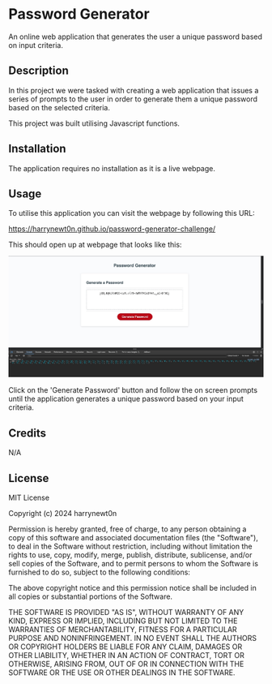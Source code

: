 # Password Generator
An online web application that generates the user a unique password based on input criteria.
## Description
In this project we were tasked with creating a web application that issues a series of prompts to the user in order to generate them a unique password based on the selected criteria.

This project was built utilising Javascript functions.
## Installation
The application requires no installation as it is a live webpage.
## Usage
To utilise this application you can visit the webpage by following this URL:

 https://harrynewt0n.github.io/password-generator-challenge/

This should open up at webpage that looks like this: 

![Screenshot of application in live browser](assets/images/Deployed-application.jpg)

Click on the 'Generate Password' button and follow the on screen prompts until the application generates a unique password based on your input criteria.
## Credits
N/A
## License
MIT License

Copyright (c) 2024 harrynewt0n

Permission is hereby granted, free of charge, to any person obtaining a copy
of this software and associated documentation files (the "Software"), to deal
in the Software without restriction, including without limitation the rights
to use, copy, modify, merge, publish, distribute, sublicense, and/or sell
copies of the Software, and to permit persons to whom the Software is
furnished to do so, subject to the following conditions:

The above copyright notice and this permission notice shall be included in all
copies or substantial portions of the Software.

THE SOFTWARE IS PROVIDED "AS IS", WITHOUT WARRANTY OF ANY KIND, EXPRESS OR
IMPLIED, INCLUDING BUT NOT LIMITED TO THE WARRANTIES OF MERCHANTABILITY,
FITNESS FOR A PARTICULAR PURPOSE AND NONINFRINGEMENT. IN NO EVENT SHALL THE
AUTHORS OR COPYRIGHT HOLDERS BE LIABLE FOR ANY CLAIM, DAMAGES OR OTHER
LIABILITY, WHETHER IN AN ACTION OF CONTRACT, TORT OR OTHERWISE, ARISING FROM,
OUT OF OR IN CONNECTION WITH THE SOFTWARE OR THE USE OR OTHER DEALINGS IN THE
SOFTWARE.